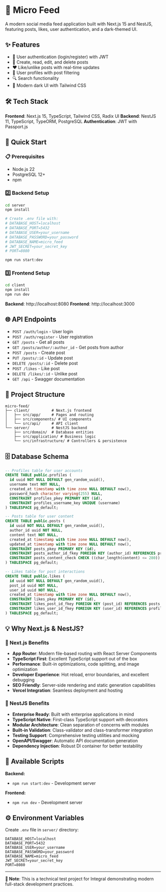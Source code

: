 # 🚀 Micro Feed

A modern social media feed application built with Next.js 15 and NestJS, featuring posts, likes, user authentication, and a dark-themed UI.

## ✨ Features

- 🔐 User authentication (login/register) with JWT
- 📝 Create, read, edit, and delete posts
- ❤️ Like/unlike posts with real-time updates
- 👤 User profiles with post filtering
- 🔍 Search functionality
- 🎨 Modern dark UI with Tailwind CSS

## 🛠️ Tech Stack

**Frontend**: Next.js 15, TypeScript, Tailwind CSS, Radix UI
**Backend**: NestJS 11, TypeScript, TypeORM, PostgreSQL
**Authentication**: JWT with Passport.js

## 🚀 Quick Start

### 📋 Prerequisites
- Node.js 22
- PostgreSQL 12+
- npm

### 2️⃣ Backend Setup
```bash
cd server
npm install

# Create .env file with:
# DATABASE_HOST=localhost
# DATABASE_PORT=5432
# DATABASE_USER=your_username
# DATABASE_PASSWORD=your_password
# DATABASE_NAME=micro_feed
# JWT_SECRET=your_secret_key
# PORT=8080

npm run start:dev
```

### 3️⃣ Frontend Setup
```bash
cd client
npm install
npm run dev
```

**Backend**: http://localhost:8080
**Frontend**: http://localhost:3000

## 🌐 API Endpoints

- `POST /auth/login` - User login
- `POST /auth/register` - User registration
- `GET /posts` - Get all posts
- `GET /posts/author/:author_id` - Get posts from author
- `POST /posts` - Create post
- `PUT /posts/:id` - Update post
- `DELETE /posts/:id` - Delete post
- `POST /likes` - Like post
- `DELETE /likes/:id` - Unlike post
- `GET /api` - Swagger documentation

## 📁 Project Structure

```
micro-feed/
├── client/          # Next.js frontend
│   ├── src/app/     # Pages and routing
│   ├── src/components/ # UI components
│   └── src/api/     # API client
└── server/          # NestJS backend
    ├── src/domain/  # Database entities
    ├── src/application/ # Business logic
    └── src/infrastructure/ # Controllers & persistence
```

## 🗄️ Database Schema

```sql
-- Profiles table for user accounts
CREATE TABLE public.profiles (
  id uuid NOT NULL DEFAULT gen_random_uuid(),
  username text NOT NULL,
  created_at timestamp with time zone NULL DEFAULT now(),
  password_hash character varying(255) NULL,
  CONSTRAINT profiles_pkey PRIMARY KEY (id),
  CONSTRAINT profiles_username_key UNIQUE (username)
) TABLESPACE pg_default;

-- Posts table for user content
CREATE TABLE public.posts (
  id uuid NOT NULL DEFAULT gen_random_uuid(),
  author_id uuid NOT NULL,
  content text NOT NULL,
  created_at timestamp with time zone NULL DEFAULT now(),
  updated_at timestamp with time zone NULL DEFAULT now(),
  CONSTRAINT posts_pkey PRIMARY KEY (id),
  CONSTRAINT posts_author_id_fkey FOREIGN KEY (author_id) REFERENCES profiles (id) ON DELETE CASCADE,
  CONSTRAINT posts_content_check CHECK ((char_length(content) <= 280))
) TABLESPACE pg_default;

-- Likes table for post interactions
CREATE TABLE public.likes (
  id uuid NOT NULL DEFAULT gen_random_uuid(),
  post_id uuid NOT NULL,
  user_id uuid NOT NULL,
  created_at timestamp with time zone NULL DEFAULT now(),
  CONSTRAINT likes_pkey PRIMARY KEY (id),
  CONSTRAINT likes_post_id_fkey FOREIGN KEY (post_id) REFERENCES posts (id) ON DELETE CASCADE,
  CONSTRAINT likes_user_id_fkey FOREIGN KEY (user_id) REFERENCES profiles (id) ON DELETE CASCADE
) TABLESPACE pg_default;
```

## 💡 Why Next.js & NestJS?

### 🎯 Next.js Benefits
- **App Router**: Modern file-based routing with React Server Components
- **TypeScript First**: Excellent TypeScript support out of the box
- **Performance**: Built-in optimizations, code splitting, and image optimization
- **Developer Experience**: Hot reload, error boundaries, and excellent debugging
- **SEO Friendly**: Server-side rendering and static generation capabilities
- **Vercel Integration**: Seamless deployment and hosting

### 🚀 NestJS Benefits
- **Enterprise Ready**: Built with enterprise applications in mind
- **TypeScript Native**: First-class TypeScript support with decorators
- **Modular Architecture**: Clean separation of concerns with modules
- **Built-in Validation**: Class-validator and class-transformer integration
- **Testing Support**: Comprehensive testing utilities and mocking
- **OpenAPI/Swagger**: Automatic API documentation generation
- **Dependency Injection**: Robust DI container for better testability

## 📜 Available Scripts

**Backend:**
- `npm run start:dev` - Development server

**Frontend:**
- `npm run dev` - Development server

## ⚙️ Environment Variables

Create `.env` file in `server/` directory:
```env
DATABASE_HOST=localhost
DATABASE_PORT=5432
DATABASE_USER=your_username
DATABASE_PASSWORD=your_password
DATABASE_NAME=micro_feed
JWT_SECRET=your_secret_key
PORT=8080
```

---

**📝 Note**: This is a technical test project for Integral demonstrating modern full-stack development practices. 